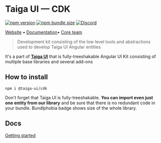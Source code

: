 # Taiga UI — CDK

[![npm version](https://img.shields.io/npm/v/@taiga-ui/cdk.svg)](https://npmjs.com/package/@taiga-ui/cdk)
[![npm bundle size](https://img.shields.io/bundlephobia/minzip/@taiga-ui/cdk)](https://bundlephobia.com/result?p=@taiga-ui/cdk)
[![Discord](https://img.shields.io/discord/748677963142135818?color=7289DA&label=%23taiga-ui&logo=discord&logoColor=white)](https://discord.gg/Us8d8JVaTg)

[Website](https://taiga-ui.dev) • [Documentation](https://taiga-ui.dev/getting-started)•
[Core team](https://github.com/taiga-family/taiga-ui/#core-team)

> Development kit consisting of the low level tools and abstractions used to develop Taiga UI Angular entities

It's a part of [**Taiga UI**](https://github.com/taiga-family/taiga-ui) that is fully-treeshakable Angular UI Kit
consisting of multiple base libraries and several add-ons

## How to install

```
npm i @taiga-ui/cdk
```

Don't forget that Taiga UI is fully-treeshakable. **You can import even just one entity from our library** and be sure
that there is no redundant code in your bundle. Bundlphobia badge shows size of the whole library.

## Docs

[Getting started](https://taiga-ui.dev/getting-started)
